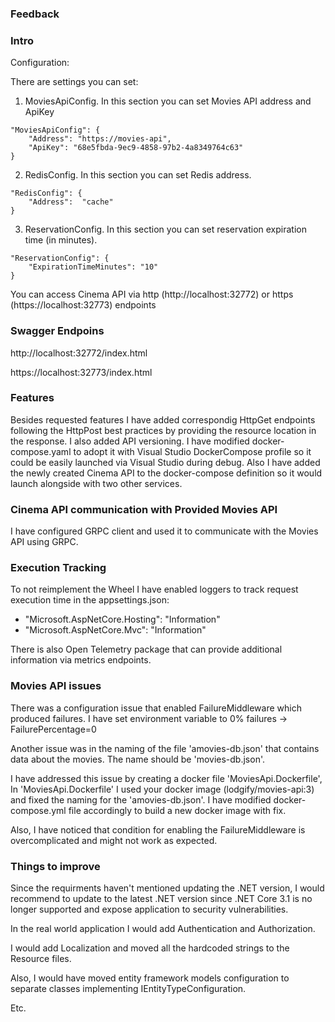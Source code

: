 ### Feedback

### Intro

Configuration:

There are settings you can set:
    
  1. MoviesApiConfig. In this section you can set Movies API address and ApiKey
    
    "MoviesApiConfig": {
        "Address": "https://movies-api",
        "ApiKey": "68e5fbda-9ec9-4858-97b2-4a8349764c63"
    }

  2. RedisConfig. In this section you can set Redis address.

    "RedisConfig": {
        "Address":  "cache"
    }

  3. ReservationConfig. In this section you can set reservation expiration time (in minutes).

    "ReservationConfig": {
        "ExpirationTimeMinutes": "10"
    }

You can access Cinema API via http (http://localhost:32772) or https (https://localhost:32773) endpoints

### Swagger Endpoins

http://localhost:32772/index.html

https://localhost:32773/index.html

### Features

Besides requested features I have added correspondig HttpGet endpoints following the HttpPost best practices by providing the resource location in the response.
I also added API versioning.
I have modified docker-compose.yaml to adopt it with Visual Studio DockerCompose profile so it could be easily launched via Visual Studio during debug.
Also I have added the newly created Cinema API to the docker-compose definition so it would launch alongside with two other services.

### Cinema API communication with Provided Movies API

I have configured GRPC client and used it to communicate with the Movies API using GRPC.

### Execution Tracking

To not reimplement the Wheel I have enabled loggers to track request execution time in the appsettings.json:
- "Microsoft.AspNetCore.Hosting": "Information"
- "Microsoft.AspNetCore.Mvc": "Information"

There is also Open Telemetry package that can provide additional information via metrics endpoints.

### Movies API issues

There was a configuration issue that enabled FailureMiddleware which produced failures. I have set environment variable to 0% failures -> FailurePercentage=0

Another issue was in the naming of the file 'amovies-db.json' that contains data about the movies. The name should be 'movies-db.json'. 

I have addressed this issue by creating a docker file 'MoviesApi.Dockerfile', In 'MoviesApi.Dockerfile' I used your docker image (lodgify/movies-api:3) and fixed the naming for the 'amovies-db.json'. I have modified docker-compose.yml file accordingly to build a new docker image with fix. 

Also, I have noticed that condition for enabling the FailureMiddleware is overcomplicated and might not work as expected.

### Things to improve

Since the requirments haven't mentioned updating the .NET version, I would recommend to update to the latest .NET version since .NET Core 3.1 is no longer supported and expose application to security vulnerabilities.

In the real world application I would add Authentication and Authorization.

I would add Localization and moved all the hardcoded strings to the Resource files.

Also, I would have moved entity framework models configuration to separate classes implementing IEntityTypeConfiguration.

Etc.

